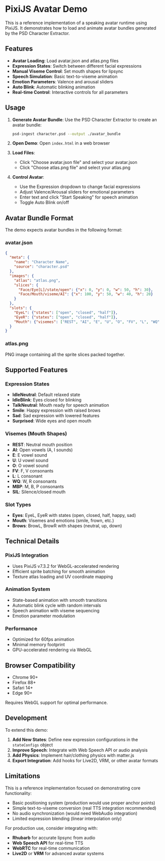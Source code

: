 # PixiJS Avatar Demo

This is a reference implementation of a speaking avatar runtime using PixiJS. It demonstrates how to load and animate avatar bundles generated by the PSD Character Extractor.

## Features

- **Avatar Loading**: Load avatar.json and atlas.png files
- **Expression States**: Switch between different facial expressions
- **Manual Viseme Control**: Set mouth shapes for lipsync
- **Speech Simulation**: Basic text-to-viseme animation
- **Emotion Parameters**: Valence and arousal sliders
- **Auto Blink**: Automatic blinking animation
- **Real-time Control**: Interactive controls for all parameters

## Usage

1. **Generate Avatar Bundle**: Use the PSD Character Extractor to create an avatar bundle:
   ```bash
   psd-ingest character.psd --output ./avatar_bundle
   ```

2. **Open Demo**: Open `index.html` in a web browser

3. **Load Files**:
   - Click "Choose avatar.json file" and select your avatar.json
   - Click "Choose atlas.png file" and select your atlas.png

4. **Control Avatar**:
   - Use the Expression dropdown to change facial expressions
   - Adjust Valence/Arousal sliders for emotional parameters
   - Enter text and click "Start Speaking" for speech animation
   - Toggle Auto Blink on/off

## Avatar Bundle Format

The demo expects avatar bundles in the following format:

### avatar.json
```json
{
  "meta": {
    "name": "Character Name",
    "source": "character.psd"
  },
  "images": {
    "atlas": "atlas.png",
    "slices": {
      "Face/Eye[L]/state/open": {"x": 0, "y": 0, "w": 50, "h": 30},
      "Face/Mouth/viseme/AI": {"x": 100, "y": 50, "w": 40, "h": 20}
    }
  },
  "slots": {
    "EyeL": {"states": ["open", "closed", "half"]},
    "EyeR": {"states": ["open", "closed", "half"]},
    "Mouth": {"visemes": ["REST", "AI", "E", "U", "O", "FV", "L", "WQ", "MBP"]}
  }
}
```

### atlas.png
PNG image containing all the sprite slices packed together.

## Supported Features

### Expression States
- **IdleNeutral**: Default relaxed state
- **IdleBlink**: Eyes closed for blinking
- **TalkNeutral**: Mouth ready for speech animation
- **Smile**: Happy expression with raised brows
- **Sad**: Sad expression with lowered features
- **Surprised**: Wide eyes and open mouth

### Visemes (Mouth Shapes)
- **REST**: Neutral mouth position
- **AI**: Open vowels (A, I sounds)
- **E**: E vowel sound
- **U**: U vowel sound
- **O**: O vowel sound
- **FV**: F, V consonants
- **L**: L consonant
- **WQ**: W, R consonants
- **MBP**: M, B, P consonants
- **SIL**: Silence/closed mouth

### Slot Types
- **Eyes**: EyeL, EyeR with states (open, closed, half, happy, sad)
- **Mouth**: Visemes and emotions (smile, frown, etc.)
- **Brows**: BrowL, BrowR with shapes (neutral, up, down)

## Technical Details

### PixiJS Integration
- Uses PixiJS v7.3.2 for WebGL-accelerated rendering
- Efficient sprite batching for smooth animation
- Texture atlas loading and UV coordinate mapping

### Animation System
- State-based animation with smooth transitions
- Automatic blink cycle with random intervals
- Speech animation with viseme sequencing
- Emotion parameter modulation

### Performance
- Optimized for 60fps animation
- Minimal memory footprint
- GPU-accelerated rendering via WebGL

## Browser Compatibility

- Chrome 90+
- Firefox 88+
- Safari 14+
- Edge 90+

Requires WebGL support for optimal performance.

## Development

To extend this demo:

1. **Add New States**: Define new expression configurations in the `stateConfigs` object
2. **Improve Speech**: Integrate with Web Speech API or audio analysis
3. **Add Physics**: Implement hair/clothing physics with matter.js
4. **Export Integration**: Add hooks for Live2D, VRM, or other avatar formats

## Limitations

This is a reference implementation focused on demonstrating core functionality:

- Basic positioning system (production would use proper anchor points)
- Simple text-to-viseme conversion (real TTS integration recommended)
- No audio synchronization (would need WebAudio integration)
- Limited expression blending (linear interpolation only)

For production use, consider integrating with:
- **Rhubarb** for accurate lipsync from audio
- **Web Speech API** for real-time TTS
- **WebRTC** for real-time communication
- **Live2D** or **VRM** for advanced avatar systems